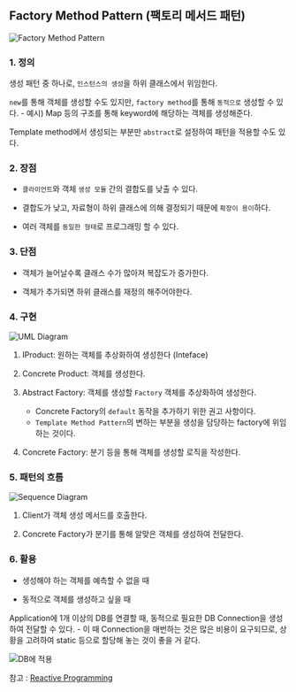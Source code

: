 ## Factory Method Pattern (팩토리 메서드 패턴)

![Factory Method Pattern](https://reactiveprogramming.io/books/patterns/img/patterns-articles/factory-method-diagram.png)

### 1. 정의

생성 패턴 중 하나로, `인스턴스의 생성`을 하위 클래스에서 위임한다.

`new`를 통해 객체를 생성할 수도 있지만, `factory method`를 통해 `동적으로` 생성할 수 있다.
	- 예시) Map 등의 구조를 통해 keyword에 해당하는 객체를 생성해준다.

Template method에서 생성되는 부분만 `abstract`로 설정하여 패턴을 적용할 수도 있다.

### 2. 장점

- `클라이언트`와 객체 `생성 모듈` 간의 결합도를 낮출 수 있다.

- 결합도가 낮고, 자료형이 하위 클래스에 의해 결정되기 때문에 `확장이 용이`하다.

- 여러 객체를 `동일한 형태`로 프로그래밍 할 수 있다.

### 3. 단점

- 객체가 늘어날수록 클래스 수가 많아져 복잡도가 증가한다.

- 객체가 추가되면 하위 클래스를 재정의 해주어야한다.


### 4. 구현

![UML Diagram](https://reactiveprogramming.io/books/patterns/img/patterns-articles/factory-method-diagram.png)

1. IProduct: 원하는 객체를 추상화하여 생성한다 (Inteface)

2. Concrete Product: 객체를 생성한다.

3. Abstract Factory: 객체를 생성할 `Factory` 객체를 추상화하여 생성한다.
	- Concrete Factory의 `default` 동작을 추가하기 위한 권고 사항이다.
	- `Template Method Pattern`의 변하는 부분을 생성을 담당하는 factory에 위임하는 것이다.

4. Concrete Factory: 분기 등을 통해 객체를 생성할 로직을 작성한다.

### 5. 패턴의 흐름

![Sequence Diagram](https://reactiveprogramming.io/books/patterns/img/patterns-articles/factory-method-sequence.png)

1. Client가 객체 생성 메서드를 호출한다.

2. Concrete Factory가 분기를 통해 알맞은 객체를 생성하여 전달한다.


### 6. 활용

- 생성해야 하는 객체를 예측할 수 없을 때

- 동적으로 객체를 생성하고 싶을 때

Application에 1개 이상의 DB를 연결할 때, 동적으로 필요한 DB Connection을 생성하여 전달할 수 있다.
	- 이 때 Connection을 매번하는 것은 많은 비용이 요구되므로, 상황을 고려하여 static 등으로 할당해 놓는 것이 좋을 거 같다.

![DB에 적용](https://reactiveprogramming.io/books/patterns/img/patterns/factory-method.png)



참고 : [Reactive Programming](https://reactiveprogramming.io/blog/en/design-patterns/factory-method)

